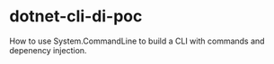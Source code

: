 # dotnet-cli-di-poc
How to use System.CommandLine to build a CLI with commands and depenency injection.